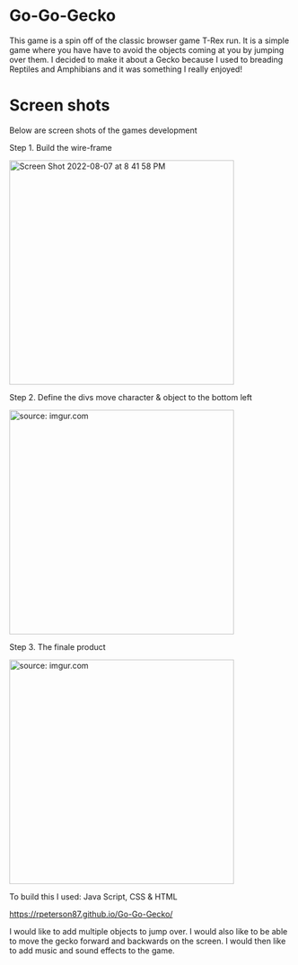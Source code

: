 # Go-Go-Gecko

This game is a spin off of the classic browser game T-Rex run. It is a simple game where you have have to avoid the objects coming at you by jumping over them. I decided to make it about a Gecko because I used to breading Reptiles and Amphibians and it was something I really enjoyed! 

# Screen shots
 Below are screen shots of the games development
 
 Step 1. Build the wire-frame

 <img width="400" alt="Screen Shot 2022-08-07 at 8 41 58 PM" src="https://user-images.githubusercontent.com/9807461/184040251-3f35dc1c-00eb-4852-a521-96bc08db60da.png">

Step 2. Define the divs move character & object to the bottom left

<a href="https://imgur.com/zCxyy7o"><img width="400" src="https://i.imgur.com/zCxyy7o.png" title="source: imgur.com" /></a>

Step 3. The finale product 

<a href="https://imgur.com/Um7ecNI"><img width="400" src="https://i.imgur.com/Um7ecNI.png" title="source: imgur.com" /></a>


To build this I used: Java Script, CSS & HTML 

https://rpeterson87.github.io/Go-Go-Gecko/

I would like to add multiple objects to jump over. I would also like to be able to move the gecko forward and backwards on the screen. I would then like to add music and sound effects to the game.


